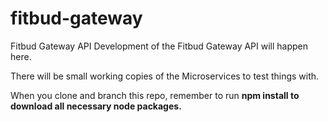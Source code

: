 # fitbud-gateway
Fitbud Gateway API
Development of the Fitbud Gateway API will happen here.

There will be small working copies of the Microservices to test things with.

When you clone and branch this repo, remember to run <b>npm install<b> to download all necessary node packages.
